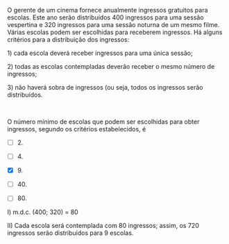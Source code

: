 

O gerente de um cinema fornece anualmente ingressos gratuitos para escolas. Este ano serão distribuídos 400 ingressos para uma sessão vespertina e 320 ingressos para uma sessão noturna de um mesmo filme. Várias escolas podem ser escolhidas para receberem ingressos. Há alguns critérios para a distribuição dos ingressos:

1\) cada escola deverá receber ingressos para uma única sessão;

2\) todas as escolas contempladas deverão receber o mesmo número de ingressos;

3\) não haverá sobra de ingressos (ou seja, todos os ingressos serão distribuídos.

 

O número mínimo de escolas que podem ser escolhidas para obter ingressos, segundo os critérios estabelecidos, é



- [ ] 2\.
- [ ] 4\.
- [x] 9\.
- [ ] 40\.
- [ ] 80\.


I) m.d.c. (400; 320) = 80

II) Cada escola será contemplada com 80 ingressos; assim, os 720 ingressos serão distribuídos para 9 escolas.
